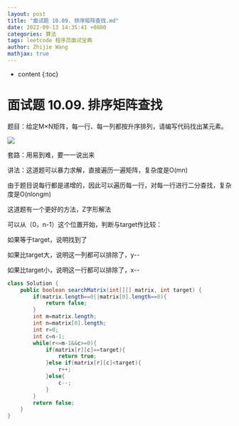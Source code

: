 ```yaml
---
layout: post
title: "面试题 10.09. 排序矩阵查找.md"
date: 2022-09-13 14:35:41 +0800
categories: 算法
tags: leetcode 程序员面试宝典
author: Zhijie Wang
mathjax: true
---
```



* content
{:toc}














# 面试题 10.09. 排序矩阵查找

题目：给定M×N矩阵，每一行、每一列都按升序排列，请编写代码找出某元素。



![](D:/下载/youdaonote-pull-master/youdaonote-pull-master/youdaonote/youdaonote-images/WEBRESOURCEf740c0a6436738f919e69c87e7e3ca54.png)

套路：用易到难，要一一说出来

讲法：这道题可以暴力求解，直接遍历一遍矩阵，复杂度是O(mn)

由于题目说每行都是递增的，因此可以遍历每一行，对每一行进行二分查找，复杂度是O(nlongm)

这道题有一个更好的方法，Z字形解法

可以从（0，n-1）这个位置开始，判断与target作比较：

如果等于target，说明找到了

如果比target大，说明这一列都可以排除了，y--

如果比target小，说明这一行都可以排除了，x--

```java
class Solution {
    public boolean searchMatrix(int[][] matrix, int target) {
        if(matrix.length==0||matrix[0].length==0){
            return false;
        }
        int m=matrix.length;
        int n=matrix[0].length;
        int r=0;
        int c=n-1;
        while(r<=m-1&&c>=0){
            if(matrix[r][c]==target){
                return true;
            }else if(matrix[r][c]<target){
                r++;
            }else{
                c--;
            }
        }
        return false;
    }
}
```
